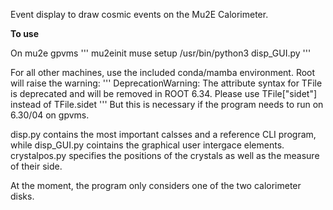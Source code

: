 Event display to draw cosmic events on the Mu2E Calorimeter.

**To use**

On mu2e gpvms
'''
mu2einit
muse setup
/usr/bin/python3 disp_GUI.py
'''

For all other machines, use the included conda/mamba environment. Root will raise the warning:
'''
DeprecationWarning: The attribute syntax for TFile is deprecated and will be removed in ROOT 6.34. Please use TFile["sidet"] instead of TFile.sidet
'''
But this is necessary if the program needs to run on 6.30/04 on gpvms.

disp.py contains the most important calsses and a reference CLI program, while disp_GUI.py cointains the graphical user intergace elements. crystalpos.py specifies the positions of the crystals as well as the measure of their side.

At the moment, the program only considers one of the two calorimeter disks.